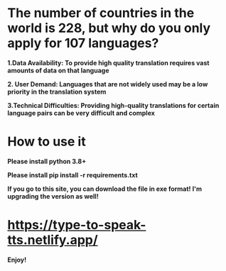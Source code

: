 # The number of countries in the world is 228, but why do you only apply for 107 languages?

  **1.Data Availability: To provide high quality translation requires vast amounts of data on that language**
  
  **2. User Demand: Languages that are not widely used may be a low priority in the translation system**
  
  **3.Technical Difficulties: Providing high-quality translations for certain language pairs can be very difficult and complex**

# How to use it

**Please install python 3.8+**

**Please install pip install -r requirements.txt**

**If you go to this site, you can download the file in exe format! I'm upgrading the version as well!**
# https://type-to-speak-tts.netlify.app/

**Enjoy!**

